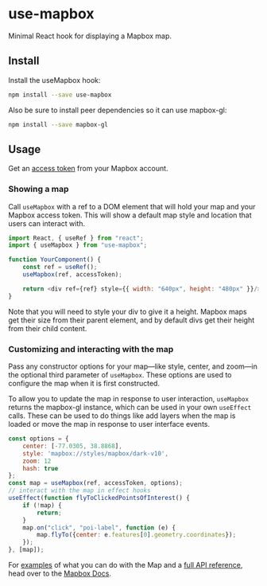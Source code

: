 # use-mapbox

Minimal React hook for displaying a Mapbox map.

## Install

Install the useMapbox hook:
```sh
npm install --save use-mapbox
```

Also be sure to install peer dependencies so it can use mapbox-gl:
```sh
npm install --save mapbox-gl
```

## Usage

Get an [access token](https://account.mapbox.com/access-tokens/) from your Mapbox account.

### Showing a map
Call `useMapbox` with a ref to a DOM element that will hold your map and your Mapbox access token. This will show a default map style and location that users can interact with.

```js
import React, { useRef } from "react";
import { useMapbox } from "use-mapbox";

function YourComponent() {
    const ref = useRef();
    useMapbox(ref, accessToken);

    return <div ref={ref} style={{ width: "640px", height: "480px" }}/>;
}
```

Note that you will need to style your div to give it a height. Mapbox maps get their size from their parent element, and by default divs get their height from their child content.

### Customizing and interacting with the map
Pass any constructor options for your map—like style, center, and zoom—in the optional third parameter of `useMapbox`. These options are used to configure the map when it is first constructed.

To allow you to update the map in response to user interaction, `useMapbox` returns the mapbox-gl instance, which can be used in your own `useEffect` calls. These can be used to do things like add layers when the map is loaded or move the map in response to user interface events.

```js
const options = {
    center: [-77.0305, 38.8868],
    style: 'mapbox://styles/mapbox/dark-v10',
    zoom: 12
    hash: true
};
const map = useMapbox(ref, accessToken, options);
// interact with the map in effect hooks
useEffect(function flyToClickedPointsOfInterest() {
    if (!map) {
        return;
    }
    map.on("click", "poi-label", function (e) {
        map.flyTo({center: e.features[0].geometry.coordinates});
    });
}, [map]);
```

For [examples](https://docs.mapbox.com/mapbox-gl-js/examples/) of what you can do with the Map and a [full API reference](https://docs.mapbox.com/mapbox-gl-js/api/), head over to the [Mapbox Docs](https://docs.mapbox.com/mapbox-gl-js/overview/).
